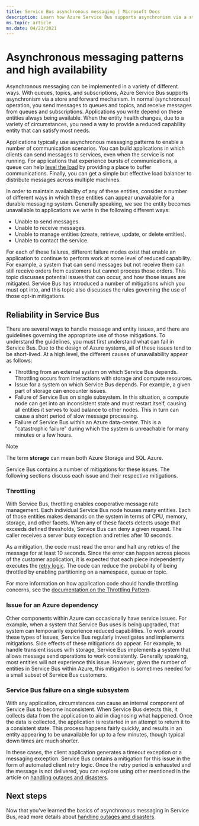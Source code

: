 ```yaml
---
title: Service Bus asynchronous messaging | Microsoft Docs
description: Learn how Azure Service Bus supports asynchronism via a store and forward mechanism with queues, topics, and subscriptions.
ms.topic: article
ms.date: 04/23/2021
---
```


# Asynchronous messaging patterns and high availability

Asynchronous messaging can be implemented in a variety of different ways. With queues, topics, and subscriptions, Azure Service Bus supports asynchronism via a store and forward mechanism. In normal (synchronous) operation, you send messages to queues and topics, and receive messages from queues and subscriptions. Applications you write depend on these entities always being available. When the entity health changes, due to a variety of circumstances, you need a way to provide a reduced capability entity that can satisfy most needs.

Applications typically use asynchronous messaging patterns to enable a number of communication scenarios. You can build applications in which clients can send messages to services, even when the service is not running. For applications that experience bursts of communications, a queue can help [level the load](/azure/architecture/patterns/queue-based-load-leveling) by providing a place to buffer communications. Finally, you can get a simple but effective load balancer to distribute messages across multiple machines.

In order to maintain availability of any of these entities, consider a number of different ways in which these entities can appear unavailable for a durable messaging system. Generally speaking, we see the entity becomes unavailable to applications we write in the following different ways:

* Unable to send messages.
* Unable to receive messages.
* Unable to manage entities (create, retrieve, update, or delete entities).
* Unable to contact the service.

For each of these failures, different failure modes exist that enable an application to continue to perform work at some level of reduced capability. For example, a system that can send messages but not receive them can still receive orders from customers but cannot process those orders. This topic discusses potential issues that can occur, and how those issues are mitigated. Service Bus has introduced a number of mitigations which you must opt into, and this topic also discusses the rules governing the use of those opt-in mitigations.

## Reliability in Service Bus
There are several ways to handle message and entity issues, and there are guidelines governing the appropriate use of those mitigations. To understand the guidelines, you must first understand what can fail in Service Bus. Due to the design of Azure systems, all of these issues tend to be short-lived. At a high level, the different causes of unavailability appear as follows:

* Throttling from an external system on which Service Bus depends. Throttling occurs from interactions with storage and compute resources.
* Issue for a system on which Service Bus depends. For example, a given part of storage can encounter issues.
* Failure of Service Bus on single subsystem. In this situation, a compute node can get into an inconsistent state and must restart itself, causing all entities it serves to load balance to other nodes. This in turn can cause a short period of slow message processing.
* Failure of Service Bus within an Azure data-center. This is a "catastrophic failure" during which the system is unreachable for many minutes or a few hours.

> [!NOTE]
> The term **storage** can mean both Azure Storage and SQL Azure.
> 
> 

Service Bus contains a number of mitigations for these issues. The following sections discuss each issue and their respective mitigations.

### Throttling
With Service Bus, throttling enables cooperative message rate management. Each individual Service Bus node houses many entities. Each of those entities makes demands on the system in terms of CPU, memory, storage, and other facets. When any of these facets detects usage that exceeds defined thresholds, Service Bus can deny a given request. The caller receives a server busy exception and retries after 10 seconds.

As a mitigation, the code must read the error and halt any retries of the message for at least 10 seconds. Since the error can happen across pieces of the customer application, it is expected that each piece independently executes the [retry logic](/azure/architecture/best-practices/retry-service-specific#service-bus). The code can reduce the probability of being throttled by enabling partitioning on a namespace, queue or topic.

For more information on how application code should handle throttling concerns, see the [documentation on the Throttling Pattern](/azure/architecture/patterns/throttling).

### Issue for an Azure dependency
Other components within Azure can occasionally have service issues. For example, when a system that Service Bus uses is being upgraded, that system can temporarily experience reduced capabilities. To work around these types of issues, Service Bus regularly investigates and implements mitigations. Side effects of these mitigations do appear. For example, to handle transient issues with storage, Service Bus implements a system that allows message send operations to work consistently. Generally speaking, most entities will not experience this issue. However, given the number of entities in Service Bus within Azure, this mitigation is sometimes needed for a small subset of Service Bus customers.

### Service Bus failure on a single subsystem
With any application, circumstances can cause an internal component of Service Bus to become inconsistent. When Service Bus detects this, it collects data from the application to aid in diagnosing what happened. Once the data is collected, the application is restarted in an attempt to return it to a consistent state. This process happens fairly quickly, and results in an entity appearing to be unavailable for up to a few minutes, though typical down times are much shorter.

In these cases, the client application generates a timeout exception or a messaging exception. Service Bus contains a mitigation for this issue in the form of automated client retry logic. Once the retry period is exhausted and the message is not delivered, you can explore using other mentioned in the article on [handling outages and disasters][handling outages and disasters].

## Next steps
Now that you've learned the basics of asynchronous messaging in Service Bus, read more details about [handling outages and disasters][handling outages and disasters].

[Best practices for insulating applications against Service Bus outages and disasters]: service-bus-outages-disasters.md
[handling outages and disasters]: service-bus-outages-disasters.md
